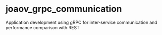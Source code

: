 # joaov_grpc_communication
Application development using gRPC for inter-service communication and performance comparison with REST
